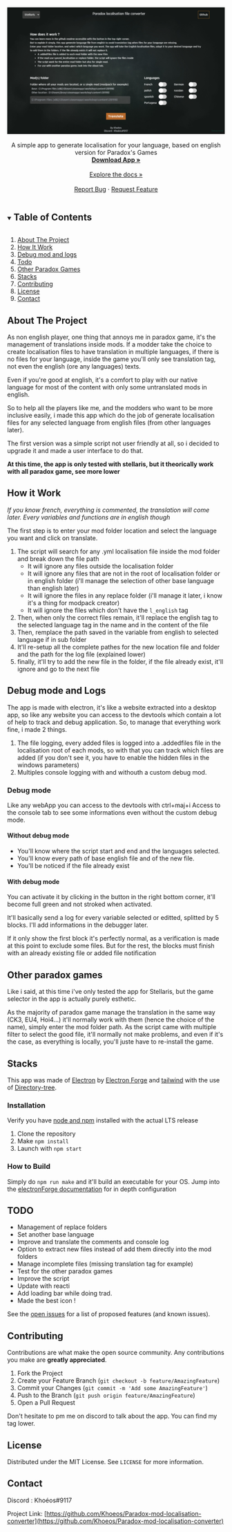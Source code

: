 <!-- PROJECT LOGO -->
<br />
<p align="center">
  <a href="https://github.com/Khoeos/Paradox-mod-localisation-converter">
    <img src="github/app.png" alt="Logo">
  </a>

  <p align="center">
    A simple app to generate localisation for your language, based on english version for Paradox's Games
    <br />
    <a href="https://github.com/Khoeos/Paradox-mod-localisation-converter"><strong>Download App »</strong></a>
    <br/>
    <br/>
    <a href="https://github.com/Khoeos/Paradox-mod-localisation-converter">Explore the docs »</a>
    <br />
    <br />
    <a href="https://github.com/Khoeos/Paradox-mod-localisation-converter/issues">Report Bug</a>
    ·
    <a href="https://github.com/Khoeos/Paradox-mod-localisation-converter/issues">Request Feature</a>
  </p>
</p>



<!-- TABLE OF CONTENTS -->
<details open="open">
  <summary><h2 style="display: inline-block">Table of Contents</h2></summary>
  <ol>
    <li>
      <a href="#about-the-project">About The Project</a>
    </li>
    <li>
      <a href="#how-it-work">How It Work</a>
    </li>
    <li>
      <a href="#debug-mode-and-logs">Debug mod and logs</a>
    </li>
    <li><a href="#todo">Todo</a></li>
    <li><a href="#other-paradox-games">Other Paradox Games</a></li>
    <li><a href="#stacks">Stacks</a></li>
    <li><a href="#contributing">Contributing</a></li>
    <li><a href="#license">License</a></li>
    <li><a href="#contact">Contact</a></li>
  </ol>
</details>



<!-- ABOUT THE PROJECT -->
## About The Project
As non english player, one thing that annoys me in paradox game, it's the management of translations inside mods. If a modder take the choice to create localisation files to have translation in multiple languages, if there is no files for your language, inside the game you'll only see translation tag, not even the english (ore any languages) texts.

Even if you're good at english, it's a comfort to play with our native language for most of the content with only some untranslated mods in english.

So to help all the players like me, and the modders who want to be more inclusive easily, i made this app which do the job of generate localisation files for any selected language from english files (from other languages later).

The first version was a simple script not user friendly at all, so i decided to upgrade it and made a user interface to do that.

**At this time, the app is only tested with stellaris, but it theorically work with all paradox game, see more lower**

<!-- HOW IT WORK -->
## How it Work
*If you know french, everything is commented, the translation will come later. Every variables and functions are in english though*

The first step is to enter your mod folder location and select the language you want and click on translate.
1. The script will search for any .yml localisation file inside the mod folder and break down the file path
   - It will ignore any files outside the localisation folder
   - It will ignore any files that are not in the root of localisation folder or in english folder (i'll manage the selection of other base language than english later)
   - It will ignore the files in any replace folder (i'll manage it later, i know it's a thing for modpack creator)
   - It will ignore the files which don't have the `l_english` tag
2. Then, when only the correct files remain, it'll replace the english tag to the selected language tag in the name and in the content of the file
3. Then, remplace the path saved in the variable from english to selected language if in sub folder
4. It'll re-setup all the complete pathes for the new location file and folder and the path for the log file (explained lower)
5. finally, it'll try to add the new file in the folder, if the file already exist, it'll ignore and go to the next file

<!-- DEBUG MODE AND LOGS -->
## Debug mode and Logs
The app is made with electron, it's like a website extracted into a desktop app, so like any website you can access to the devtools which contain a lot of help to track and debug application.
So, to manage that everything work fine, i made 2 things.
1. The file logging, every added files is logged into a .addedfiles file in the localisation root of each mods, so with that you can track which files are added (if you don't see it, you have to enable the hidden files in the windows parameters)
2. Multiples console logging with and withouth a custom debug mod.

### Debug mode
Like any webApp you can access to the devtools with ctrl+maj+i
Access to the console tab to see some informations even without the custom debug mode.

#### Without debug mode
- You'll know where the script start and end and the languages selected.
- You'll know every path of base english file and of the new file.
- You'll be noticed if the file already exist

#### With debug mode
You can activate it by clicking in the button in the right bottom corner, it'll become full green and not stroked when activated.

It'll basically send a log for every variable selected or editted, splitted by 5 blocks. I'll add informations in the debugger later.

If it only show the first block it's perfectly normal, as a verification is made at this point to exclude some files. But for the rest, the blocks must finish with an already existing file or added file notification

<!-- OTHER PARADOX GAMES -->
## Other paradox games
Like i said, at this time i've only tested the app for Stellaris, but the game selector in the app is actually purely esthetic.

As the majority of paradox game manage the translation in the same way (CK3, EU4, Hoi4...) it'll normally work with them (hence the choice of the name), simply enter the mod folder path. 
As the script came with multiple filter to select the good file, it'll normally not make problems, and even if it's the case, as everything is locally, you'll juste have to re-install the game.

<!-- Stacks -->
## Stacks

This app was made of [Electron](https://www.electronjs.org/) by [Electron Forge](https://www.electronforge.io/) and [tailwind](https://tailwindcss.com/) with the use of [Directory-tree](https://www.npmjs.com/package/directory-tree).

### Installation
Verify you have [node and npm](https://nodejs.org/en/download/) installed with the actual LTS release
1. Clone the repository
2. Make `npm install`
3. Launch with `npm start`
  
### How to Build
Simply do `npm run make` and it'll build an executable for your OS.
Jump into the [electronForge documentation](https://www.electronforge.io/config/makers) for in depth configuration


<!-- TODO -->
## TODO

- Management of replace folders
- Set another base language
- Improve and translate the comments and console log
- Option to extract new files instead of add them directly into the mod folders
- Manage incomplete files (missing translation tag for example)
- Test for the other paradox games
- Improve the script
- Update with reacti
- Add loading bar while doing trad.
- Made the best icon !

See the [open issues](https://github.com/Khoeos/Paradox-mod-localisation-converter/issues) for a list of proposed features (and known issues).



<!-- CONTRIBUTING -->
## Contributing

Contributions are what make the open source community. Any contributions you make are **greatly appreciated**.

1. Fork the Project
2. Create your Feature Branch (`git checkout -b feature/AmazingFeature`)
3. Commit your Changes (`git commit -m 'Add some AmazingFeature'`)
4. Push to the Branch (`git push origin feature/AmazingFeature`)
5. Open a Pull Request

Don't hesitate to pm me on discord to talk about the app. You can find my tag lower.



<!-- LICENSE -->
## License

Distributed under the MIT License. See `LICENSE` for more information.



<!-- CONTACT -->
## Contact

Discord : Khoéos#9117

Project Link: [https://github.com/Khoeos/Paradox-mod-localisation-converter](https://github.com/Khoeos/Paradox-mod-localisation-converter)






<!-- MARKDOWN LINKS & IMAGES -->
<!-- https://www.markdownguide.org/basic-syntax/#reference-style-links -->
[contributors-shield]: https://img.shields.io/github/contributors/Khoeos/repo.svg?style=for-the-badge
[contributors-url]: https://github.com/Khoeos/Paradox-mod-localisation-converter/graphs/contributors
[forks-shield]: https://img.shields.io/github/forks/Khoeos/repo.svg?style=for-the-badge
[forks-url]: https://github.com/Khoeos/Paradox-mod-localisation-converter/network/members
[stars-shield]: https://img.shields.io/github/stars/Khoeos/repo.svg?style=for-the-badge
[stars-url]: https://github.com/Khoeos/Paradox-mod-localisation-converter/stargazers
[issues-shield]: https://img.shields.io/github/issues/Khoeos/repo.svg?style=for-the-badge
[issues-url]: https://github.com/Khoeos/Paradox-mod-localisation-converter/issues
[license-shield]: https://img.shields.io/github/license/Khoeos/repo.svg?style=for-the-badge
[license-url]: https://github.com/Khoeos/Paradox-mod-localisation-converter/blob/master/LICENSE.txt
[linkedin-shield]: https://img.shields.io/badge/-LinkedIn-black.svg?style=for-the-badge&logo=linkedin&colorB=555
[linkedin-url]: https://linkedin.com/in/Khoeos
